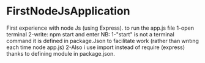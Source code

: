 # FirstNodeJsApplication
First experience with node Js (using Express).
to run the app.js fıle 
1-open terminal 
2-write: npm start and enter 
NB:
1-"start" is not a terminal command it is defined in package.Json to facilitate work (rather than wrıtıng each time node app.js)
2-Also i use import instead of require (express) thanks to defining module in package.json.
